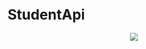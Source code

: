 # StudentApi

<div id="badges" align="center">
  <a href="https://medium.com/@selmanyasin/asp-net-core-web-api-ile-i%CC%87lk-projemiz-ad%C4%B1m-ad%C4%B1m-rehber-7df7ee7dbd6a">
    <img src="https://img.shields.io/badge/Medium-12100E?style=for-the-badge&logo=medium&logoColor=white"/>
  </a>
 
</div>